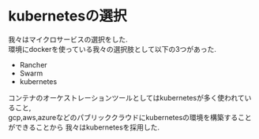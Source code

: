 # kubernetesの選択

我々はマイクロサービスの選択をした.  
環境にdockerを使っている我々の選択肢として以下の3つがあった.

- Rancher
- Swarm
- kubernetes

コンテナのオーケストレーションツールとしてはkubernetesが多く使われていること,  
gcp,aws,azureなどのパブリッククラウドにkubernetesの環境を構築することができることから
我々はkubernetesを採用した.
